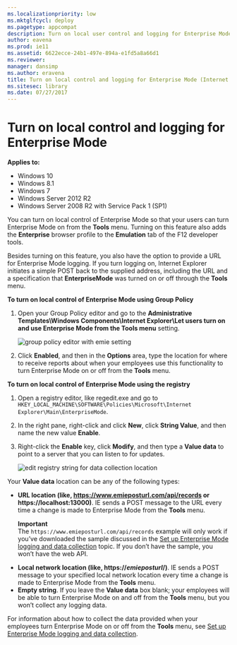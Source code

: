```yaml
---
ms.localizationpriority: low
ms.mktglfcycl: deploy
ms.pagetype: appcompat
description: Turn on local user control and logging for Enterprise Mode.
author: eavena
ms.prod: ie11
ms.assetid: 6622ecce-24b1-497e-894a-e1fd5a8a66d1
ms.reviewer: 
manager: dansimp
ms.author: eravena
title: Turn on local control and logging for Enterprise Mode (Internet Explorer 11 for IT Pros)
ms.sitesec: library
ms.date: 07/27/2017
---
```



# Turn on local control and logging for Enterprise Mode

**Applies to:**

-   Windows 10
-   Windows 8.1
-   Windows 7
-   Windows Server 2012 R2
-   Windows Server 2008 R2 with Service Pack 1 (SP1)

You can turn on local control of Enterprise Mode so that your users can turn Enterprise Mode on from the **Tools** menu. Turning on this feature also adds the **Enterprise** browser profile to the **Emulation** tab of the F12 developer tools.

Besides turning on this feature, you also have the option to provide a URL for Enterprise Mode logging. If you turn logging on, Internet Explorer initiates a simple POST back to the supplied address, including the URL and a specification that **EnterpriseMode** was turned on or off through the **Tools** menu.

 **To turn on local control of Enterprise Mode using Group Policy**

1.  Open your Group Policy editor and go to the **Administrative Templates\\Windows Components\\Internet Explorer\\Let users turn on and use Enterprise Mode from the Tools menu** setting.

    ![group policy editor with emie setting](images/ie-emie-editpolicy.png)

2.  Click **Enabled**, and then in the **Options** area, type the location for where to receive reports about when your employees use this functionality to turn Enterprise Mode on or off from the **Tools** menu.

 **To turn on local control of Enterprise Mode using the registry**

1.  Open a registry editor, like regedit.exe and go to `HKEY_LOCAL_MACHINE\SOFTWARE\Policies\Microsoft\Internet Explorer\Main\EnterpriseMode`.

2.  In the right pane, right-click and click **New**, click **String Value**, and then name the new value **Enable**.

3.  Right-click the **Enable** key, click **Modify**, and then type a **Value data** to point to a server that you can listen to for updates.

    ![edit registry string for data collection location](images/ie-emie-editregistrystring.png)

Your **Value data** location can be any of the following types:

-   **URL location (like, https://www.emieposturl.com/api/records or https://localhost:13000)**. IE sends a POST message to the URL every time a change is made to Enterprise Mode from the **Tools** menu.<p>**Important**<br>
The `https://www.emieposturl.com/api/records` example will only work if you’ve downloaded the sample discussed in the [Set up Enterprise Mode logging and data collection](set-up-enterprise-mode-logging-and-data-collection.md) topic. If you don’t have the sample, you won’t have the web API.
-   **Local network location (like, https://*emieposturl*/)**. IE sends a POST message to your specified local network location every time a change is made to Enterprise Mode from the **Tools** menu.
-   **Empty string**. If you leave the **Value data** box blank; your employees will be able to turn Enterprise Mode on and off from the **Tools** menu, but you won’t collect any logging data.

For information about how to collect the data provided when your employees turn Enterprise Mode on or off from the **Tools** menu, see [Set up Enterprise Mode logging and data collection](set-up-enterprise-mode-logging-and-data-collection.md).

 

 



